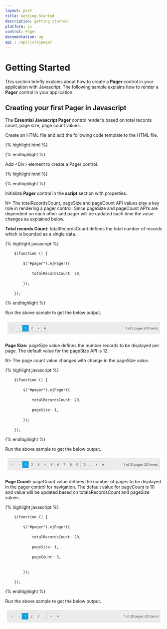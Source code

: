 ```yaml
---
layout: post
title: Getting-Started
description: getting started
platform: js
control: Pager
documentation: ug
api : /api/js/ejpager
---
```


# Getting Started

This section briefly explains about how to create a **Pager** control in your application with Javascript. The following sample explains how to render a **Pager** control in your application.



## Creating your first Pager in Javascript

The **Essential Javascript Pager** control render’s based on total records count, page size, page count values.

Create an HTML file and add the following code template to the HTML file.

{% highlight html %}

<!DOCTYPE html>
<html>
   <head>
      <meta name="viewport" content="width=device-width, initial-scale=1.0" charset="utf-8" />
      <!-- Style sheet for default theme (flat azure) -->
      <link href="http://cdn.syncfusion.com/{{ site.releaseversion }}/js/web/flat-azure/ej.web.all.min.css" rel="stylesheet" />
      <!--Scripts-->
      <script src="http://cdn.syncfusion.com/js/assets/external/jquery-1.10.2.min.js"></script>
      <script src="http://cdn.syncfusion.com/{{ site.releaseversion }}/js/web/ej.web.all.min.js"></script>
      <!--Add custom scripts here -->
   </head>
   <body>
      <!--- Add pager element Here  --->
   </body>
</html>


{% endhighlight %}


Add &lt;Div&gt; element to create a Pager control.

{% highlight html %}

<div id="pager"> </div>

{% endhighlight %}


Initialize **Pager** control in the **script** section with properties.

N> The totalRecordsCount, pageSize and pageCount API values play a key role in rendering a pager control. Since pageSize and pageCount API’s are dependent on each other and pager will be updated each time the value changes as explained below.

**Total records Count:** totalRecordsCount defines the total number of records which is bounded as a single data.

{% highlight javascript %}

        $(function () {

            $("#pager").ejPager({

                totalRecordsCount: 20,

            });

        });


{% endhighlight %}

Run the above sample to get the below output.

![](/js/Pager/Getting-Started_images/Getting-Started_img1.png)


 **Page Size:**  pageSize value defines the number records to be displayed per page. The default value for the pageSize API is 12. 
 
 N> The page count value changes with change in the pageSize value.

  {% highlight javascript %}

        $(function () {

            $("#pager").ejPager({

                totalRecordsCount: 20,

                pageSize: 1,

            });

        });


{% endhighlight %}

Run the above sample to get the below output.

![](/js/Pager/Getting-Started_images/Getting-Started_img2.png)

**Page Count:**  pageCount value defines the number of pages to be displayed in the pager control for navigation. The default value for pageCount is 10 and value will be updated based on totalaRecordsCount and pageSize values.

{% highlight javascript %}

        $(function () {

            $("#pager").ejPager({

                totalRecordsCount: 20,

                pageSize: 1,

                pageCount: 3,


            });

        });


{% endhighlight %}

Run the above sample to get the below output.

![](/js/Pager/Getting-Started_images/Getting-Started_img3.png)

